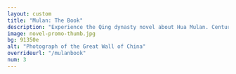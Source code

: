 ```yaml
---
layout: custom
title: "Mulan: The Book"
description: "Experience the Qing dynasty novel about Hua Mulan. Centuries ago, Zhang Shaoxian united the various Mulan legends into an inspirational book."
image: novel-promo-thumb.jpg
bg: 91350e
alt: "Photograph of the Great Wall of China"
overrideurl: "/mulanbook"
num: 3
---
```

